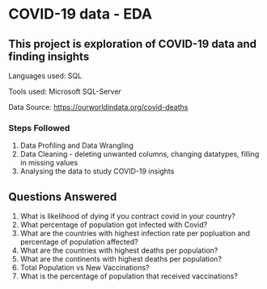 # COVID-19 data - EDA

## This project is exploration of COVID-19 data and finding insights

Languages used: SQL

Tools used: Microsoft SQL-Server

Data Source: https://ourworldindata.org/covid-deaths

### Steps Followed
1. Data Profiling and Data Wrangling
2. Data Cleaning - deleting unwanted columns, changing datatypes, filling in missing values
3. Analysing the data to study COVID-19 insights

## Questions Answered

1. What is likelihood of dying if you contract covid in your country? 
2. What percentage of population got infected with Covid?
3. What are the countries with highest infection rate per popluation and percentage of population affected?
4. What are the countries with highest deaths per population?
5. What are the continents with highest deaths per population?
6. Total Population vs New Vaccinations?
7. What is the percentage of population that received vaccinations?
